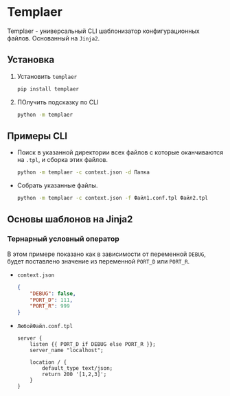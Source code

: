# Templaer

Templaer - универсальный CLI шаблонизатор конфигурационных файлов. Основанный на `Jinja2`.

## Установка

1. Установить `templaer`

    ```bash
    pip install templaer
    ```

2. ПОлучить подсказку по CLI

    ```bash
    python -m templaer
    ```

## Примеры CLI

- Поиск в указанной директории всех файлов с которые оканчиваются на `.tpl`, и сборка этих файлов.

    ```bash
    python -m templaer -c context.json -d Папка  
    ```

- Собрать указанные файлы.

    ```bash
    python -m templaer -c context.json -f Файл1.conf.tpl Файл2.tpl
    ```

## Основы шаблонов на Jinja2

### Тернарный условный оператор

В этом примере показано как в зависимости от переменной `DEBUG`, будет поставлено значение из переменной `PORT_D` или `PORT_R`.

- `context.json`

    ```json
    {
        "DEBUG": false,
        "PORT_D": 111,
        "PORT_R": 999
    }
    ```

- `ЛюбойФайл.conf.tpl`

    ```nginx
    server {
        listen {{ PORT_D if DEBUG else PORT_R }};
        server_name "localhost";

        location / {
            default_type text/json;
            return 200 '[1,2,3]';
        }
    }
    ```
